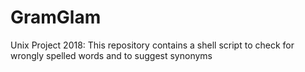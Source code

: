 # GramGlam
Unix Project 2018: This repository contains a shell script to check for wrongly spelled words and to suggest synonyms
